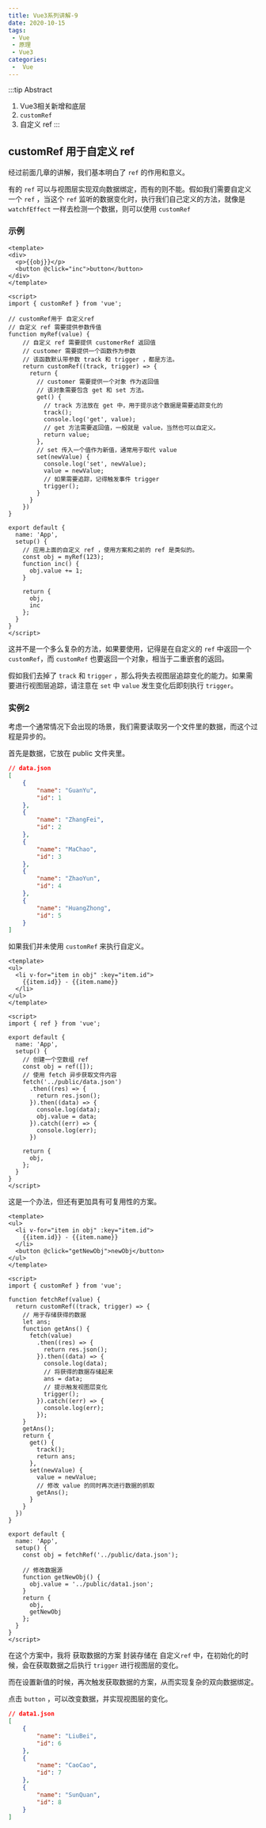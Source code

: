 ```yaml
---
title: Vue3系列讲解-9
date: 2020-10-15
tags:
 - Vue
 - 原理
 - Vue3
categories: 
 -  Vue
---
```


:::tip Abstract
1. Vue3相关新增和底层
2. `customRef`
3. 自定义 ref
:::

<!-- more -->

## customRef 用于自定义 ref

经过前面几章的讲解，我们基本明白了 `ref` 的作用和意义。

有的 `ref` 可以与视图层实现双向数据绑定，而有的则不能。假如我们需要自定义一个 `ref` ，当这个 `ref` 监听的数据变化时，执行我们自己定义的方法，就像是 `watchfEffect`  一样去检测一个数据，则可以使用 `customRef`

### 示例

```vue
<template>
<div>
  <p>{{obj}}</p>
  <button @click="inc">button</button>
</div>
</template>

<script>
import { customRef } from 'vue';

// customRef用于 自定义ref
// 自定义 ref 需要提供参数传值
function myRef(value) {
    // 自定义 ref 需要提供 customerRef 返回值
    // customer 需要提供一个函数作为参数
    // 该函数默认带参数 track 和 trigger ，都是方法。
    return customRef((track, trigger) => {
      return {
        // customer 需要提供一个对象 作为返回值
        // 该对象需要包含 get 和 set 方法。
        get() {
          // track 方法放在 get 中，用于提示这个数据是需要追踪变化的
          track();
          console.log('get', value);
          // get 方法需要返回值，一般就是 value，当然也可以自定义。
          return value;
        },
        // set 传入一个值作为新值，通常用于取代 value
        set(newValue) {
          console.log('set', newValue);
          value = newValue;
          // 如果需要追踪，记得触发事件 trigger
          trigger();
        }
      }
    })
}

export default {
  name: 'App',
  setup() {
    // 应用上面的自定义 ref ，使用方案和之前的 ref 是类似的。
    const obj = myRef(123);
    function inc() {
      obj.value += 1;
    }

    return {
      obj,
      inc
    };
  }
}
</script>
```

这并不是一个多么复杂的方法，如果要使用，记得是在自定义的 `ref` 中返回一个 `customRef`，而 `customRef` 也要返回一个对象，相当于二重嵌套的返回。

假如我们去掉了 `track` 和 `trigger` ，那么将失去视图层追踪变化的能力。如果需要进行视图层追踪，请注意在 `set` 中 `value` 发生变化后即刻执行 `trigger`。

### 实例2

考虑一个通常情况下会出现的场景，我们需要读取另一个文件里的数据，而这个过程是异步的。

首先是数据，它放在 public 文件夹里。

```json
// data.json
[
    {
        "name": "GuanYu",
        "id": 1
    },
    {
        "name": "ZhangFei",
        "id": 2
    },
    {
        "name": "MaChao",
        "id": 3
    },
    {
        "name": "ZhaoYun",
        "id": 4
    },
    {
        "name": "HuangZhong",
        "id": 5
    }
]
```

如果我们并未使用 `customRef` 来执行自定义。

```vue
<template>
<ul>
  <li v-for="item in obj" :key="item.id">
    {{item.id}} - {{item.name}}
  </li>
</ul>
</template>

<script>
import { ref } from 'vue';

export default {
  name: 'App',
  setup() {
    // 创建一个空数组 ref
    const obj = ref([]);
    // 使用 fetch 异步获取文件内容
    fetch('../public/data.json')
      .then((res) => {
        return res.json();
      }).then((data) => {
        console.log(data);
        obj.value = data;
      }).catch((err) => {
        console.log(err);
      })

    return {
      obj,
    };
  }
}
</script>
```

这是一个办法，但还有更加具有可复用性的方案。

```vue
<template>
<ul>
  <li v-for="item in obj" :key="item.id">
    {{item.id}} - {{item.name}}
  </li>
  <button @click="getNewObj">newObj</button>
</ul>
</template>

<script>
import { customRef } from 'vue';

function fetchRef(value) {
  return customRef((track, trigger) => {
    // 用于存储获得的数据
    let ans;
    function getAns() {
      fetch(value)
        .then((res) => {
          return res.json();
        }).then((data) => {
          console.log(data);
          // 将获得的数据存储起来
          ans = data;
          // 提示触发视图层变化
          trigger();
        }).catch((err) => {
          console.log(err);
        });
    }
    getAns();
    return {
      get() {
        track();
        return ans;
      },
      set(newValue) {
        value = newValue;
        // 修改 value 的同时再次进行数据的抓取
        getAns();
      }
    }
  })
}

export default {
  name: 'App',
  setup() {
    const obj = fetchRef('../public/data.json');

    // 修改数据源
    function getNewObj() {
      obj.value = '../public/data1.json';
    }
    return {
      obj,
      getNewObj
    };
  }
}
</script>
```

在这个方案中，我将 获取数据的方案 封装存储在 自定义`ref` 中，在初始化的时候，会在获取数据之后执行 `trigger` 进行视图层的变化。

而在设置新值的时候，再次触发获取数据的方案，从而实现复杂的双向数据绑定。

点击 `button` ，可以改变数据，并实现视图层的变化。

```json
// data1.json
[
    {
        "name": "LiuBei",
        "id": 6
    },
    {
        "name": "CaoCao",
        "id": 7
    },
    {
        "name": "SunQuan",
        "id": 8
    }
]
```

 